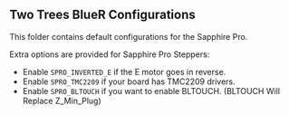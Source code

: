 ## Two Trees BlueR Configurations

This folder contains default configurations for the Sapphire Pro.


Extra options are provided for Sapphire Pro Steppers:

- Enable `SPRO_INVERTED_E`  if the E motor goes in reverse.
- Enable `SPRO_TMC2209` if your board has TMC2209 drivers.
- Enable `SPRO_BLTOUCH` if you want to enable BLTOUCH. (BLTOUCH Will Replace Z_Min_Plug)